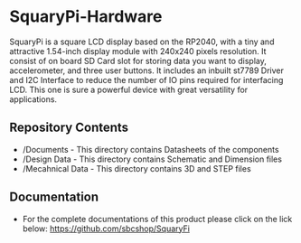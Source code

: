 # SquaryPi-Hardware

SquaryPi is a square LCD display based on the RP2040, with a tiny and attractive 1.54-inch display module with 240x240 pixels resolution. It consist of on board SD Card slot for storing data you want to display, accelerometer, and three user buttons. It includes an inbuilt st7789 Driver and I2C Interface to reduce the number of IO pins required for interfacing LCD. This one is sure a powerful device with great versatility for applications. 

## Repository Contents

* /Documents - This directory contains Datasheets of the components
* /Design Data - This directory contains Schematic and Dimension files
* /Mecahnical Data - This directory contains 3D and STEP files

## Documentation

* For the complete documentations of this product please click on the lick below:
https://github.com/sbcshop/SquaryFi
